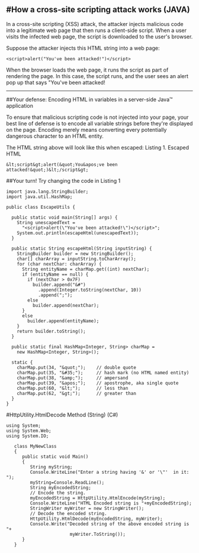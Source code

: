 #How a cross-site scripting attack works (JAVA)
---
In a cross-site scripting (XSS) attack, the attacker injects malicious code into a legitimate web page that then runs a client-side script. When a user visits the infected web page, the script is downloaded to the user's browser.

Suppose the attacker injects this HTML string into a web page:

`<script>alert("You've been attacked!")</script>`

When the browser loads the web page, it runs the script as part of rendering the page. In this case, the script runs, and the user sees an alert pop up that says "You've been attacked!

---
##Your defense: Encoding HTML in variables in a server-side Java™ application

To ensure that malicious scripting code is not injected into your page, your best line of defense is to encode all variable strings before they're displayed on the page. Encoding merely means converting every potentially dangerous character to an HTML entity.

The HTML string above will look like this when escaped: Listing 1. Escaped HTML

`&lt;script&gt;alert(&quot;You&apos;ve been attacked!&quot;)&lt;/script&gt;`

##Your turn! Try changing the code in Listing 1

```
import java.lang.StringBuilder;
import java.util.HashMap;

public class EscapeUtils {

  public static void main(String[] args) {
    String unescapedText =
      "<script>alert(\"You've been attacked!\")</script>";
    System.out.println(escapeHtml(unescapedText));
  }

  public static String escapeHtml(String inputString) {
    StringBuilder builder = new StringBuilder();
    char[] charArray = inputString.toCharArray();
    for (char nextChar: charArray) {
      String entityName = charMap.get((int) nextChar);
      if (entityName == null) {
        if (nextChar > 0x7F)
          builder.append("&#")
            .append(Integer.toString(nextChar, 10))
            .append(";");
        else
          builder.append(nextChar);
      }
      else
        builder.append(entityName);
    }
    return builder.toString();
  }

  public static final HashMap<Integer, String> charMap =
    new HashMap<Integer, String>();

  static {
    charMap.put(34, "&quot;");    // double quote
    charMap.put(35, "&#35;");     // hash mark (no HTML named entity)
    charMap.put(38, "&amp;");     // ampersand
    charMap.put(39, "&apos;");    // apostrophe, aka single quote
    charMap.put(60, "&lt;");      // less than
    charMap.put(62, "&gt;");      // greater than
  }
}                    
```

#HttpUtility.HtmlDecode Method (String) (C#)
```
using System;
using System.Web;
using System.IO;

   class MyNewClass
   {
      public static void Main()
      {
         String myString;
         Console.WriteLine("Enter a string having '&' or '\"'  in it: ");
         myString=Console.ReadLine();
         String myEncodedString;
         // Encode the string.
         myEncodedString = HttpUtility.HtmlEncode(myString);
         Console.WriteLine("HTML Encoded string is "+myEncodedString);
         StringWriter myWriter = new StringWriter();
         // Decode the encoded string.
         HttpUtility.HtmlDecode(myEncodedString, myWriter);
         Console.Write("Decoded string of the above encoded string is "+
                        myWriter.ToString());
      }
   }
```

  